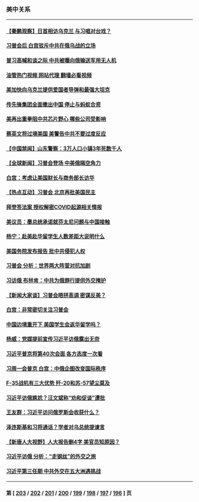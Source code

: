 ### 美中关系
---
#### [【秦鹏观察】日首相访乌克兰 与习唱对台戏？](../../pages/nf1412576/n13955451.md?03221245) 
#### [习普会后 白宫驳斥中共在俄乌战的立场](../../pages/nf1412576/n13955353.md?03221245) 
#### [普习高喊和谈之际 中共被曝向俄输送军用无人机](../../pages/nf1412576/n13955315.md?03221245) 
#### [油管热门视频 网站代理 翻墙必看视频](http://138.2.39.72:81/youtube.html?epic-marker?03221245)
#### [美加快向乌克兰提供爱国者导弹和最强大坦克](../../pages/nf1412576/n13955323.md?03221245) 
#### [传先锋集团全面撤出中国 停止与蚂蚁合资](../../pages/nf1412576/n13955259.md?03221245) 
#### [美再出重拳阻中共芯片野心 哪些公司受影响](../../pages/nf1412576/n13955288.md?03221245) 
#### [蔡英文将过境美国 美警告中共不要过度反应](../../pages/nf1412576/n13955292.md?03221245) 
#### [【中国禁闻】山东警察：3万人口小镇3年死数千人](../../pages/nf1412576/n13954635.md?03221245) 
#### [【全球新闻】习普会登场 中美俄隔空角力](../../pages/nf1412576/n13955058.md?03221245) 
#### [白宫：考虑让美国财长与商务部长访华](../../pages/nf1412576/n13954887.md?03221245) 
#### [【热点互动】习普会 北京再批美国民主](../../pages/nf1412576/n13954705.md?03221245) 
#### [拜登签法案 授权解密COVID起源相关情报](../../pages/nf1412576/n13954813.md?03221245) 
#### [美议员：墨总统承诺就芬太尼问题与中国接触](../../pages/nf1412576/n13954711.md?03221245) 
#### [杨宁：赴美赴华留学生人数差距大说明什么](../../pages/nf1412576/n13954695.md?03221245) 
#### [美国务院发布报告 批中共侵犯人权](../../pages/nf1412576/n13954646.md?03221245) 
#### [习普会 分析：世界两大阵营对抗加剧](../../pages/nf1412576/n13954620.md?03221245) 
#### [习访俄 布林肯：中共为俄罪行提供外交掩护](../../pages/nf1412576/n13954596.md?03221245) 
#### [【新闻大家谈】习普会晤拼高调 密谋反美？](../../pages/nf1412576/n13954545.md?03221245) 
#### [白宫：非常密切关注习普会](../../pages/nf1412576/n13954585.md?03221245) 
#### [中国边境重开下 美国学生会返华留学吗？](../../pages/nf1412576/n13954319.md?03221245) 
#### [杨威：党媒提前宣传习近平访俄露出无奈](../../pages/nf1412576/n13954071.md?03221245) 
#### [习近平普京将第40次会面 各方态度一次看](../../pages/nf1412576/n13954023.md?03221245) 
#### [习周一会普京 白宫：中俄企图改变国际秩序](../../pages/nf1412576/n13953906.md?03221245) 
#### [F-35战机有三大优势 歼-20和苏-57望尘莫及](../../pages/nf1412576/n13952900.md?03221245) 
#### [习近平访俄尴尬？汪文斌称“劝和促谈”遭批](../../pages/nf1412576/n13953279.md?03221245) 
#### [王友群：习近平访问俄罗斯会收获什么？](../../pages/nf1412576/n13953283.md?03221245) 
#### [泽连斯基和习将通话？学者对乌总统提谏言](../../pages/nf1412576/n13953241.md?03221245) 
#### [【新唐人大视野】人大报告删4字 美官员知原因？](../../pages/nf1412576/n13953227.md?03221245) 
#### [习近平访俄 分析：“走钢丝”的外交之旅](../../pages/nf1412576/n13953196.md?03221245) 
#### [习近平第三任期 中共外交在五大洲遇挑战](../../pages/nf1412576/n13951340.md?03221245) 

---
#### 第 [ [203](./203.md?03221245) / [202](./202.md?03221245) / [201](./201.md?03221245) / [200](./200.md?03221245) / [199](./199.md?03221245) / [198](./198.md?03221245) / [197](./197.md?03221245) / [196](./196.md?03221245) ] 页
